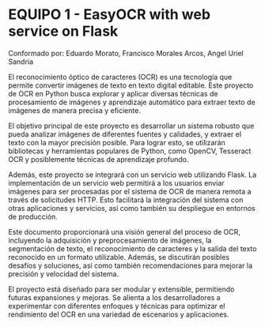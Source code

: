 # EQUIPO 1 - EasyOCR with web service on Flask
Conformado por: Eduardo Morato, Francisco Morales Arcos, Angel Uriel Sandria

El reconocimiento óptico de caracteres (OCR) es una tecnología que permite convertir imágenes de texto en texto digital editable. Este proyecto de OCR en Python busca explorar y aplicar diversas técnicas de procesamiento de imágenes y aprendizaje automático para extraer texto de imágenes de manera precisa y eficiente.

El objetivo principal de este proyecto es desarrollar un sistema robusto que pueda analizar imágenes de diferentes fuentes y calidades, y extraer el texto con la mayor precisión posible. Para lograr esto, se utilizarán bibliotecas y herramientas populares de Python, como OpenCV, Tesseract OCR y posiblemente técnicas de aprendizaje profundo.

Además, este proyecto se integrará con un servicio web utilizando Flask. La implementación de un servicio web permitirá a los usuarios enviar imágenes para ser procesadas por el sistema de OCR de manera remota a través de solicitudes HTTP. Esto facilitará la integración del sistema con otras aplicaciones y servicios, así como también su despliegue en entornos de producción.

Este documento proporcionará una visión general del proceso de OCR, incluyendo la adquisición y preprocesamiento de imágenes, la segmentación de texto, el reconocimiento de caracteres y la salida del texto reconocido en un formato utilizable. Además, se discutirán posibles desafíos y soluciones, así como también recomendaciones para mejorar la precisión y velocidad del sistema.

El proyecto está diseñado para ser modular y extensible, permitiendo futuras expansiones y mejoras. Se alienta a los desarrolladores a experimentar con diferentes enfoques y técnicas para optimizar el rendimiento del OCR en una variedad de escenarios y aplicaciones.
